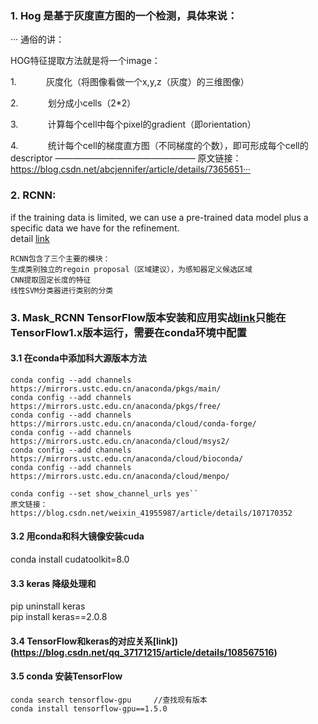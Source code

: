 ### 1. Hog 是基于灰度直方图的一个检测，具体来说：  
··· 通俗的讲：

HOG特征提取方法就是将一个image：

1.            灰度化（将图像看做一个x,y,z（灰度）的三维图像）

2.            划分成小cells（2*2）

3.            计算每个cell中每个pixel的gradient（即orientation）

4.            统计每个cell的梯度直方图（不同梯度的个数），即可形成每个cell的descriptor
————————————————
原文链接：https://blog.csdn.net/abcjennifer/article/details/7365651···

### 2. RCNN:  
if the training data is limited, we can use a pre-trained data model plus a specific data we have for the refinement.  
detail [link](https://zhuanlan.zhihu.com/p/158218471)  
``` 
RCNN包含了三个主要的模块：
生成类别独立的regoin proposal（区域建议），为感知器定义候选区域
CNN提取固定长度的特征
线性SVM分类器进行类别的分类 
```  

### 3. Mask_RCNN TensorFlow版本安装和应用实战[link](https://blog.csdn.net/qiancaobaicheng/article/details/95521456)只能在TensorFlow1.x版本运行，需要在conda环境中配置 
#### 3.1 在conda中添加科大源版本方法
```
conda config --add channels https://mirrors.ustc.edu.cn/anaconda/pkgs/main/
conda config --add channels https://mirrors.ustc.edu.cn/anaconda/pkgs/free/
conda config --add channels https://mirrors.ustc.edu.cn/anaconda/cloud/conda-forge/
conda config --add channels https://mirrors.ustc.edu.cn/anaconda/cloud/msys2/
conda config --add channels https://mirrors.ustc.edu.cn/anaconda/cloud/bioconda/
conda config --add channels https://mirrors.ustc.edu.cn/anaconda/cloud/menpo/

conda config --set show_channel_urls yes``
原文链接：https://blog.csdn.net/weixin_41955987/article/details/107170352
```
#### 3.2 用conda和科大镜像安装cuda  
conda install cudatoolkit=8.0   

#### 3.3 keras 降级处理和  
pip uninstall keras  
pip install  keras==2.0.8  
#### 3.4 TensorFlow和keras的对应关系[link])(https://blog.csdn.net/qq_37171215/article/details/108567516)  
#### 3.5 conda 安装TensorFlow  
```
conda search tensorflow-gpu     //查找现有版本
conda install tensorflow-gpu==1.5.0   
```

